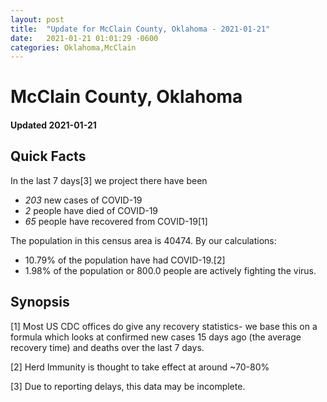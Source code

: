 ```yaml
---
layout: post
title:  "Update for McClain County, Oklahoma - 2021-01-21"
date:   2021-01-21 01:01:29 -0600
categories: Oklahoma,McClain
---
```


# McClain County, Oklahoma
#### Updated 2021-01-21

## Quick Facts

In the last 7 days[3] we project there have been
- *203* new cases of COVID-19
- *2* people have died of COVID-19
- *65* people have recovered from COVID-19[1]

The population in this census area is 40474. By our calculations:
- 10.79% of the population have had COVID-19.[2]
- 1.98% of the population or 800.0 people are actively fighting the virus.

## Synopsis




[1] Most US CDC offices do give any recovery statistics- we base this on a formula which looks at confirmed new cases
15 days ago (the average recovery time) and deaths over the last 7 days.

[2] Herd Immunity is thought to take effect at around ~70-80%

[3] Due to reporting delays, this data may be incomplete.
 
    